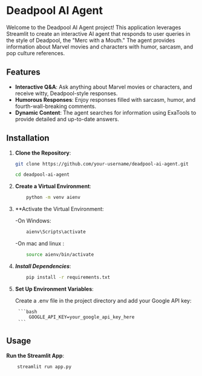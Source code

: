 # Deadpool AI Agent

Welcome to the Deadpool AI Agent project! This application leverages Streamlit to create an interactive AI agent that responds to user queries in the style of Deadpool, the "Merc with a Mouth." The agent provides information about Marvel movies and characters with humor, sarcasm, and pop culture references.

## Features

- **Interactive Q&A**: Ask anything about Marvel movies or characters, and receive witty, Deadpool-style responses.
- **Humorous Responses**: Enjoy responses filled with sarcasm, humor, and fourth-wall-breaking comments.
- **Dynamic Content**: The agent searches for information using ExaTools to provide detailed and up-to-date answers.

## Installation

1. **Clone the Repository**:

   ```bash
   git clone https://github.com/your-username/deadpool-ai-agent.git
   ```
   ```bash
   cd deadpool-ai-agent
    ```

2. **Create a Virtual Environment**:
    ```bash
        python -m venv aienv
    ```
3. **Activate the Virtual Environment:

    -On Windows:

    ```bash
        aienv\Scripts\activate
    ```
    -On mac and linux :

    ```bash 
        source aienv/bin/activate

4. ***Install Dependencies***:

    ```bash
        pip install -r requirements.txt
    ```
5. **Set Up Environment Variables**:

    Create a .env file in the project directory and add your Google API key:

        ```bash
            GOOGLE_API_KEY=your_google_api_key_here
        ```

## Usage

**Run the Streamlit App**:
```bash 
    streamlit run app.py
```